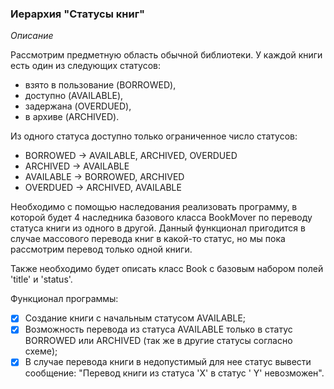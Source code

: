 ### Иерархия "Статусы книг"

*Описание*

Рассмотрим предметную область обычной библиотеки. У каждой книги есть один из следующих статусов:

- взято в пользование (BORROWED),
- доступно (AVAILABLE),
- задержана (OVERDUED),
- в архиве (ARCHIVED).

Из одного статуса доступно только ограниченное число статусов:

- BORROWED ->  AVAILABLE, ARCHIVED, OVERDUED
- ARCHIVED ->  AVAILABLE
- AVAILABLE ->  BORROWED, ARCHIVED
- OVERDUED ->  ARCHIVED, AVAILABLE

Необходимо с помощью наследования реализовать программу, в которой будет 4 наследника базового класса BookMover по
переводу статуса книги из одного в другой. Данный функционал пригодится в случае массового перевода книг в какой-то
статус, но мы пока рассмотрим перевод только одной книги.

Также необходимо будет описать класс Book с базовым набором полей 'title' и 'status'.

Функционал программы:

- [x] Создание книги с начальным статусом AVAILABLE;
- [x] Возможноcть перевода из статуса AVAILABLE только в статус BORROWED или ARCHIVED (так же в другие статусы согласно
  схеме);
- [x] В случае перевода книги в недопустимый для нее статус вывести сообщение: "Перевод книги из статуса 'X' в статус '
  Y' невозможен".
